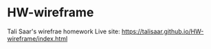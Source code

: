 # HW-wireframe
Tali Saar's wirefrae homework
Live site: https://talisaar.github.io/HW-wireframe/index.html
